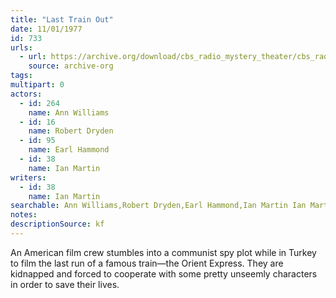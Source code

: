 ```yaml
---
title: "Last Train Out"
date: 11/01/1977
id: 733
urls: 
  - url: https://archive.org/download/cbs_radio_mystery_theater/cbs_radio_mystery_theater-0701-0750.zip/cbs_radio_mystery_theater-0701-0750%2Fcbsrmt_0733_last_train_out.mp3
    source: archive-org
tags: 
multipart: 0
actors:  
  - id: 264
    name: Ann Williams  
  - id: 16
    name: Robert Dryden  
  - id: 95
    name: Earl Hammond  
  - id: 38
    name: Ian Martin
writers:  
  - id: 38
    name: Ian Martin
searchable: Ann Williams,Robert Dryden,Earl Hammond,Ian Martin Ian Martin
notes: 
descriptionSource: kf
---
```

An American film crew stumbles into a communist spy plot while in Turkey to film the last run of a famous train—the Orient Express. They are kidnapped and forced to cooperate with some pretty unseemly characters in order to save their lives.